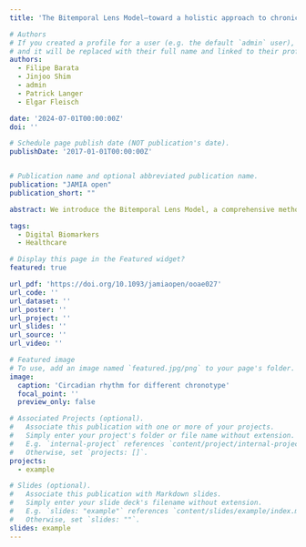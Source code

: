 ```yaml
---
title: 'The Bitemporal Lens Model—toward a holistic approach to chronic disease prevention with digital biomarkers'

# Authors
# If you created a profile for a user (e.g. the default `admin` user), write the username (folder name) here
# and it will be replaced with their full name and linked to their profile.
authors:
  - Filipe Barata
  - Jinjoo Shim
  - admin
  - Patrick Langer
  - Elgar Fleisch

date: '2024-07-01T00:00:00Z'
doi: ''

# Schedule page publish date (NOT publication's date).
publishDate: '2017-01-01T00:00:00Z'


# Publication name and optional abbreviated publication name.
publication: "JAMIA open"
publication_short: ""

abstract: We introduce the Bitemporal Lens Model, a comprehensive methodology for chronic disease prevention using digital biomarkers. The Bitemporal Lens Model integrates the change-point model, focusing on critical disease-specific parameters, and the recurrent-pattern model, emphasizing lifestyle and behavioral patterns, for early risk identification. By incorporating both the change-point and recurrent-pattern models, the Bitemporal Lens Model offers a comprehensive approach to preventive healthcare, enabling a more nuanced understanding of individual health trajectories, demonstrated through its application in cardiovascular disease prevention. We explore the benefits of the Bitemporal Lens Model, highlighting its capacity for personalized risk assessment through the integration of two distinct lenses. We also acknowledge challenges associated with handling intricate data across dual temporal dimensions, maintaining data integrity, and addressing ethical concerns pertaining to privacy and data protection. The Bitemporal Lens Model presents a novel approach to enhancing preventive healthcare effectiveness.

tags:
  - Digital Biomarkers
  - Healthcare

# Display this page in the Featured widget?
featured: true

url_pdf: 'https://doi.org/10.1093/jamiaopen/ooae027'
url_code: ''
url_dataset: ''
url_poster: ''
url_project: ''
url_slides: ''
url_source: ''
url_video: ''

# Featured image
# To use, add an image named `featured.jpg/png` to your page's folder.
image:
  caption: 'Circadian rhythm for different chronotype'
  focal_point: ''
  preview_only: false

# Associated Projects (optional).
#   Associate this publication with one or more of your projects.
#   Simply enter your project's folder or file name without extension.
#   E.g. `internal-project` references `content/project/internal-project/index.md`.
#   Otherwise, set `projects: []`.
projects:
  - example

# Slides (optional).
#   Associate this publication with Markdown slides.
#   Simply enter your slide deck's filename without extension.
#   E.g. `slides: "example"` references `content/slides/example/index.md`.
#   Otherwise, set `slides: ""`.
slides: example
---
```

